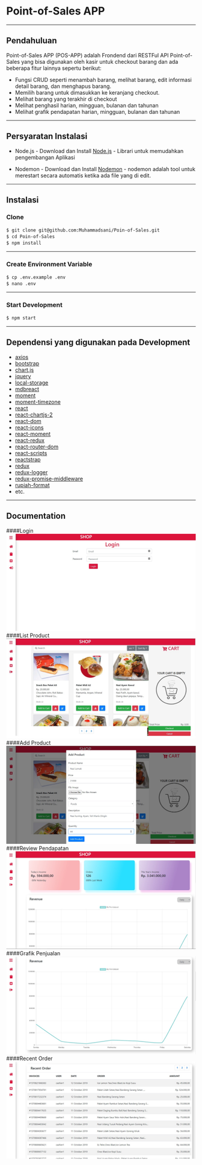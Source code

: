 # Point-of-Sales APP


---


## Pendahuluan

Point-of-Sales APP (POS-APP) adalah Frondend dari RESTFul API Point-of-Sales yang bisa digunakan oleh kasir untuk checkout barang dan ada beberapa fitur lainnya sepertu berikut:
- Fungsi CRUD seperti menambah barang, melihat barang, edit informasi detail barang, dan menghapus barang. 
- Memilih barang untuk dimasukkan ke keranjang checkout. 
- Melihat barang yang terakhir di checkout
- Melihat penghasil harian, mingguan, bulanan dan tahunan
- Melihat grafik pendapatan harian, mingguan, bulanan dan tahunan


---


## Persyaratan Instalasi

- Node.js - Download dan Install [Node.js](https://nodejs.org/en/) - Librari untuk memudahkan pengembangan Aplikasi

- Nodemon - Download dan Install [Nodemon](https://nodemon.io/) - nodemon adalah tool untuk merestart secara automatis ketika ada file yang di edit.

---


## Instalasi

### Clone
```bash
$ git clone git@github.com:Muhammadsani/Poin-of-Sales.git
$ cd Poin-of-Sales
$ npm install
```
---

### Create Environment Variable
```bash
$ cp .env.example .env
$ nano .env
```
---
### Start Development
```bash
$ npm start
```
---

## Dependensi yang digunakan pada Development

- [axios](#)
- [bootstrap](#)
- [chart.js](#)
- [jquery](#)
- [local-storage](#)
- [mdbreact](#)
- [moment](#)
- [moment-timezone](#)
- [react](#)
- [react-chartjs-2](#)
- [react-dom](#)
- [react-icons](#)
- [react-moment](#)
- [react-redux](#)
- [react-router-dom](#)
- [react-scripts](#)
- [reactstrap](#)
- [redux](#)
- [redux-logger](#)
- [redux-promise-middleware](#)
- [rupiah-format](#)
- etc.

---
## Documentation
####Login
![Image description](src/asset/ss/0.jpg)
####List Product
![Image description](src/asset/ss/2.jpg)
####Add Product
![Image description](src/asset/ss/1.jpg)
####Review Pendapatan
![Image description](src/asset/ss/3.jpg)
####Grafik Penjualan
![Image description](src/asset/ss/4.jpg)
####Recent Order
![Image description](src/asset/ss/5.jpg)